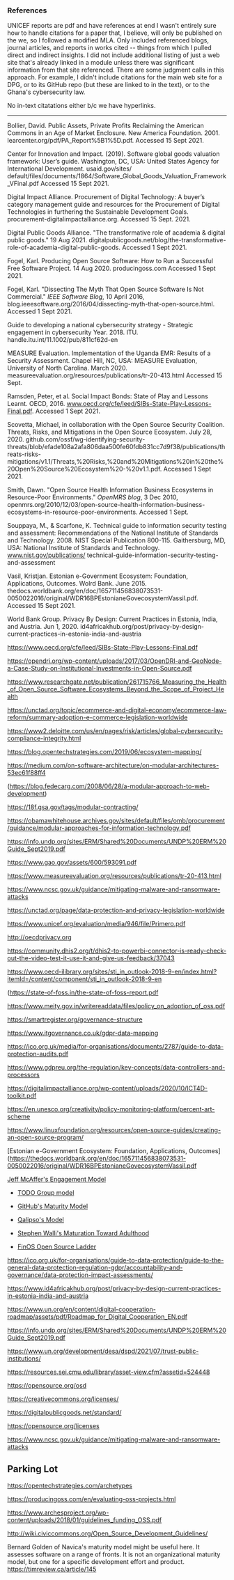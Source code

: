
### **References** 

UNICEF reports are pdf and have references at end 
I wasn't entirely sure how to handle citations for a paper that, I believe, will only be published on the we, so I followed a modified MLA. Only included referenced blogs, journal articles, and reports in works cited -- things from which I pulled direct and indirect insights. I did not include additional listing of just a web site that's already linked in a module unless there was significant information from that site referenced. There are some judgment calls in this approach. For example, I didn't include citations for the main web site for a DPG, or to its GitHub repo (but these are linked to in the text), or to the Ghana's cybersecurity law. 

No in-text citatations either b/c we have hyperlinks.

 ******

Bollier, David. Public Assets, Private Profits Reclaiming the American Commons in an Age of Market Enclosure. New America Foundation. 2001. learcenter.org/pdf/PA_Report%5B1%5D.pdf. Accessed 15 Sept 2021.

Center for Innovation and Impact. (2019). Software global goods valuation framework: User’s guide. Washington, DC,
USA: United States Agency for International Development. usaid.gov/sites/
default/files/documents/1864/Software_Global_Goods_Valuation_Framework_VFinal.pdf Accessed 15 Sept 2021.

Digital Impact Alliance. Procurement of Digital Technology: A buyer’s category management guide and resources for the Procurement of Digital Technologies in furthering the Sustainable Development Goals. procurement-digitalimpactalliance.org. Accessed 15 Sept. 2021.

Digital Public Goods Alliance. "The transformative role of academia & digital public goods." 19 Aug 2021. digitalpublicgoods.net/blog/the-transformative-role-of-academia-digital-public-goods. Accessed 1 Sept 2021.

Fogel, Karl. Producing Open Source Software: How to Run a Successful Free Software Project. 14 Aug 2020. producingoss.com Accessed 1 Sept 2021.

Fogel, Karl. "Dissecting The Myth That Open Source Software Is Not Commercial." *IEEE Software Blog*, 10 April 2016, blog.ieeesoftware.org/2016/04/dissecting-myth-that-open-source.html. Accessed 1 Sept 2021.

Guide to developing a national cybersecurity strategy - Strategic engagement in cybersecurity
Year. 2018. ITU. handle.itu.int/11.1002/pub/811cf62d-en

MEASURE Evaluation. Implementation of the Uganda EMR: Results of a Security Assessment. Chapel Hill, NC, USA: MEASURE Evaluation, University of North Carolina. March 2020. measureevaluation.org/resources/publications/tr-20-413.html Accessed 15 Sept.

Ramsden, Peter, et al. Social Impact Bonds: State of Play and Lessons Learnt. OECD, 2016. www.oecd.org/cfe/leed/SIBs-State-Play-Lessons-Final.pdf. Accessed 1 Sept 2021.
 
Scovetta, Michael,  in collaboration with the Open Source Security Coalition. Threats, Risks, and Mitigations in the Open Source Ecosystem. July 28, 2020. github.com/ossf/wg-identifying-security-threats/blob/efade108a2afa806daa500fe60fdb831cc7d9f38/publications/threats-risks-mitigations/v1.1/Threats,%20Risks,%20and%20Mitigations%20in%20the%20Open%20Source%20Ecosystem%20-%20v1.1.pdf. Accessed 1 Sept 2021.

Smith, Dawn. "Open Source Health Information Business Ecosystems in Resource-Poor Environments." *OpenMRS blog*, 3 Dec 2010, openmrs.org/2010/12/03/open-source-health-information-business-ecosystems-in-resource-poor-environments. Accessed 1 Sept.

Souppaya, M., & Scarfone, K. Technical guide to information security testing and assessment: Recommendations of the National Institute of Standards and Technology. 2008. NIST Special Publication 800-115. Gaithersburg, MD, USA: National Institute of Standards and Technology. www.nist.gov/publications/
technical-guide-information-security-testing-and-assessment

Vasil, Kristjan. Estonian e-Government Ecosystem: Foundation, Applications, Outcomes. Wolrd Bank. June 2015. thedocs.worldbank.org/en/doc/165711456838073531-0050022016/original/WDR16BPEstonianeGovecosystemVassil.pdf. Accessed 15 Sept 2021.

World Bank Group. Privacy By Design: Current Practices in Estonia, India, and Austria. Jun 1, 2020. id4africakhub.org/post/privacy-by-design-current-practices-in-estonia-india-and-austria 

https://www.oecd.org/cfe/leed/SIBs-State-Play-Lessons-Final.pdf

https://opendri.org/wp-content/uploads/2017/03/OpenDRI-and-GeoNode-a-Case-Study-on-Institutional-Investments-in-Open-Source.pdf

https://www.researchgate.net/publication/261715766_Measuring_the_Health_of_Open_Source_Software_Ecosystems_Beyond_the_Scope_of_Project_Health

https://unctad.org/topic/ecommerce-and-digital-economy/ecommerce-law-reform/summary-adoption-e-commerce-legislation-worldwide

https://www2.deloitte.com/us/en/pages/risk/articles/global-cybersecurity-compliance-integrity.html

https://blog.opentechstrategies.com/2019/06/ecosystem-mapping/

https://medium.com/on-software-architecture/on-modular-architectures-53ec61f88ff4

(https://blog.fedecarg.com/2008/06/28/a-modular-approach-to-web-development)

https://18f.gsa.gov/tags/modular-contracting/

https://obamawhitehouse.archives.gov/sites/default/files/omb/procurement/guidance/modular-approaches-for-information-technology.pdf


https://info.undp.org/sites/ERM/Shared%20Documents/UNDP%20ERM%20Guide_Sept2019.pdf

https://www.gao.gov/assets/600/593091.pdf

https://www.measureevaluation.org/resources/publications/tr-20-413.html

https://www.ncsc.gov.uk/guidance/mitigating-malware-and-ransomware-attacks

https://unctad.org/page/data-protection-and-privacy-legislation-worldwide

https://www.unicef.org/evaluation/media/946/file/Primero.pdf

http://oecdprivacy.org

https://community.dhis2.org/t/dhis2-to-powerbi-connector-is-ready-check-out-the-video-test-it-use-it-and-give-us-feedback/37043

https://www.oecd-ilibrary.org/sites/sti_in_outlook-2018-9-en/index.html?itemId=/content/component/sti_in_outlook-2018-9-en

(https://state-of-foss.in/the-state-of-foss-report.pdf

https://www.meity.gov.in/writereaddata/files/policy_on_adoption_of_oss.pdf

https://smartregister.org/governance-structure

https://www.itgovernance.co.uk/gdpr-data-mapping

https://ico.org.uk/media/for-organisations/documents/2787/guide-to-data-protection-audits.pdf

https://www.gdpreu.org/the-regulation/key-concepts/data-controllers-and-processors

https://digitalimpactalliance.org/wp-content/uploads/2020/10/ICT4D-toolkit.pdf

https://en.unesco.org/creativity/policy-monitoring-platform/percent-art-scheme

https://www.linuxfoundation.org/resources/open-source-guides/creating-an-open-source-program/

[Estonian e-Government
Ecosystem: Foundation,
Applications, Outcomes](https://thedocs.worldbank.org/en/doc/165711456838073531-0050022016/original/WDR16BPEstonianeGovecosystemVassil.pdf



[Jeff McAffer's Engagement Model](https://mcaffer.com/2019/02/Open-source-engagement)
 
 * [TODO Group model](https://github.com/todogroup/ospo101/blob/main/module2/README.md#climbing-the-open-source-ladder)

 * [GitHub's Maturity Model](https://github.com/github/maturity-model)

 * [Qalipso's Model](https://en.wikipedia.org/wiki/OpenSource_Maturity_Model)

 * [Stephen Walli's Maturation Toward Adulthood](https://opensource.com/life/15/4/what-does-an-adult-look-like-in-an-open-source-community)

 * [FinOS Open Source Ladder](https://www.finos.org/hubfs/FINOS/website/pages/community/Open%20Source%20Readiness%20Roadmap%20-%203.10.2018.png)

https://ico.org.uk/for-organisations/guide-to-data-protection/guide-to-the-general-data-protection-regulation-gdpr/accountability-and-governance/data-protection-impact-assessments/

https://www.id4africakhub.org/post/privacy-by-design-current-practices-in-estonia-india-and-austria

https://www.un.org/en/content/digital-cooperation-roadmap/assets/pdf/Roadmap_for_Digital_Cooperation_EN.pdf

https://info.undp.org/sites/ERM/Shared%20Documents/UNDP%20ERM%20Guide_Sept2019.pdf

https://www.un.org/development/desa/dspd/2021/07/trust-public-institutions/

https://resources.sei.cmu.edu/library/asset-view.cfm?assetid=524448

https://opensource.org/osd

https://creativecommons.org/licenses/

https://digitalpublicgoods.net/standard/

https://opensource.org/licenses

https://www.ncsc.gov.uk/guidance/mitigating-malware-and-ransomware-attacks
 
 
## Parking Lot
 

 
https://opentechstrategies.com/archetypes

https://producingoss.com/en/evaluating-oss-projects.html

https://www.archesproject.org/wp-content/uploads/2018/01/guidelines_funding_OSS.pdf

http://wiki.civiccommons.org/Open_Source_Development_Guidelines/


Bernard Golden of Navica's maturity model might be useful here.  It
assesses software on a range of fronts.  It is not an organizational
maturity model, but one for a specific development effort and product.
https://timreview.ca/article/145
